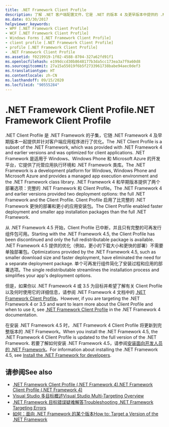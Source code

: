 ```yaml
---
title: .NET Framework Client Profile
description: 了解 .NET 客户端配置文件，它是 .NET 的版本 4 及更早版本中提供的 .NET 的一部分。
ms.date: 03/30/2017
helpviewer_keywords:
- WPF [.NET Framework Client Profile]
- WCF [.NET Framework Client Profile]
- Windows Forms [.NET Framework Client Profile]
- client profile [.NET Framework Client Profile]
- profile [.NET Framework Client Profile]
- .NET Framework Client Profile
ms.assetid: f0219919-1f02-4588-8704-327a62fd91f1
ms.openlocfilehash: e199dccd30b8648177b3da5cc173ea3a7f9a60d8
ms.sourcegitcommit: 27a15a55019f6b5f2733961738babe94aec0def3
ms.translationtype: HT
ms.contentlocale: zh-CN
ms.lasthandoff: 09/15/2020
ms.locfileid: "90555284"
---
```

# <a name="net-framework-client-profile"></a><span data-ttu-id="90f56-103">.NET Framework Client Profile</span><span class="sxs-lookup"><span data-stu-id="90f56-103">.NET Framework Client Profile</span></span>
<span data-ttu-id="90f56-104">.NET Client Profile 是 .NET Framework 的子集，它随 .NET Framework 4 及早期版本一起提供并针对客户端应用程序进行了优化。</span><span class="sxs-lookup"><span data-stu-id="90f56-104">The .NET Client Profile is a subset of the .NET Framework, which was provided with .NET Framework 4 and earlier versions and was optimized for client applications.</span></span> <span data-ttu-id="90f56-105">.NET Framework 是适用于 Windows、Windows Phone 和 Microsoft Azure 的开发平台，它提供了托管应用执行环境和 .NET Framework 类库。</span><span class="sxs-lookup"><span data-stu-id="90f56-105">The .NET Framework is a development platform for Windows, Windows Phone and Microsoft Azure and provides a managed app execution environment and the .NET Framework class library.</span></span> <span data-ttu-id="90f56-106">.NET Framework 4 和早期版本提供了两个部署选项：完整的 .NET Framework 和 Client Profile。</span><span class="sxs-lookup"><span data-stu-id="90f56-106">The .NET Framework 4 and earlier versions provided two deployment options: the full .NET Framework and the Client Profile.</span></span> <span data-ttu-id="90f56-107">Client Profile 启用了比完整的 .NET Framework 更快的部署和更小的应用安装包。</span><span class="sxs-lookup"><span data-stu-id="90f56-107">The Client Profile enabled faster deployment and smaller app installation packages than the full .NET Framework.</span></span>  
  
 <span data-ttu-id="90f56-108">从 .NET Framework 4.5 开始，Client Profile 已中断，并且只有完整的可再发行组件包可用。</span><span class="sxs-lookup"><span data-stu-id="90f56-108">Starting with the .NET Framework 4.5, the Client Profile has been discontinued and only the full redistributable package is available.</span></span> <span data-ttu-id="90f56-109">.NET Framework 4.5 提供的优化（例如，更小的下载大小和更快的部署）不需要单独部署包。</span><span class="sxs-lookup"><span data-stu-id="90f56-109">Optimizations provided by the .NET Framework 4.5, such as smaller download size and faster deployment, have eliminated the need for a separate deployment package.</span></span> <span data-ttu-id="90f56-110">单个可再发行组件简化了安装过程和应用的部署选项。</span><span class="sxs-lookup"><span data-stu-id="90f56-110">The single redistributable streamlines the installation process and simplifies your app's deployment options.</span></span>  
  
 <span data-ttu-id="90f56-111">但是，如果你以 .NET Framework 4 或 3.5 为目标并希望了解有关 Client Profile 以及何时使用它的详细信息，请参阅 .NET Framework 4 文档中的 [.NET Framework Client Profile](/previous-versions/dotnet/netframework-4.0/cc656912(v=vs.100))。</span><span class="sxs-lookup"><span data-stu-id="90f56-111">However, if you are targeting the .NET Framework 4 or 3.5 and want to learn more about the Client Profile and when to use it, see [.NET Framework Client Profile](/previous-versions/dotnet/netframework-4.0/cc656912(v=vs.100)) in the .NET Framework 4 documentation.</span></span>  
  
 <span data-ttu-id="90f56-112">在安装 .NET Framework 4.5 时，.NET Framework 4 Client Profile 将更新到完整版本的 .NET Framework。</span><span class="sxs-lookup"><span data-stu-id="90f56-112">When you install the .NET Framework 4.5, the .NET Framework 4 Client Profile is updated to the full version of the .NET Framework.</span></span> <span data-ttu-id="90f56-113">若要了解如何安装 .NET Framework 4.5，请参阅[安装面向开发人员的 .NET Framework](../install/guide-for-developers.md)。</span><span class="sxs-lookup"><span data-stu-id="90f56-113">For information about installing the .NET Framework 4.5, see [Install the .NET Framework for developers](../install/guide-for-developers.md).</span></span>  
  
## <a name="see-also"></a><span data-ttu-id="90f56-114">请参阅</span><span class="sxs-lookup"><span data-stu-id="90f56-114">See also</span></span>

- <span data-ttu-id="90f56-115">[.NET Framework Client Profile (.NET Framework 4)](/previous-versions/dotnet/netframework-4.0/cc656912(v=vs.100))</span><span class="sxs-lookup"><span data-stu-id="90f56-115">[.NET Framework Client Profile (.NET Framework 4)](/previous-versions/dotnet/netframework-4.0/cc656912(v=vs.100))</span></span>
- [<span data-ttu-id="90f56-116">Visual Studio 多目标概述</span><span class="sxs-lookup"><span data-stu-id="90f56-116">Visual Studio Multi-Targeting Overview</span></span>](/visualstudio/ide/visual-studio-multi-targeting-overview)
- [<span data-ttu-id="90f56-117">.NET Framework 目标错误疑难解答</span><span class="sxs-lookup"><span data-stu-id="90f56-117">Troubleshooting .NET Framework Targeting Errors</span></span>](/visualstudio/msbuild/troubleshooting-dotnet-framework-targeting-errors)
- [<span data-ttu-id="90f56-118">如何：面向 .NET Framework 的某个版本</span><span class="sxs-lookup"><span data-stu-id="90f56-118">How to: Target a Version of the .NET Framework</span></span>](/visualstudio/ide/visual-studio-multi-targeting-overview)
